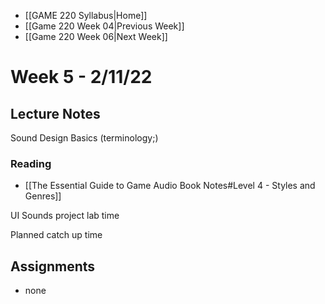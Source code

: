 - [[GAME 220 Syllabus|Home]]
- [[Game 220 Week 04|Previous Week]]
- [[Game 220 Week 06|Next Week]]

# Week 5 - 2/11/22

## Lecture Notes
Sound Design Basics (terminology;)

### Reading
- [[The Essential Guide to Game Audio Book Notes#Level 4 - Styles and Genres]]

UI Sounds project lab time

Planned catch up time

## Assignments
- none